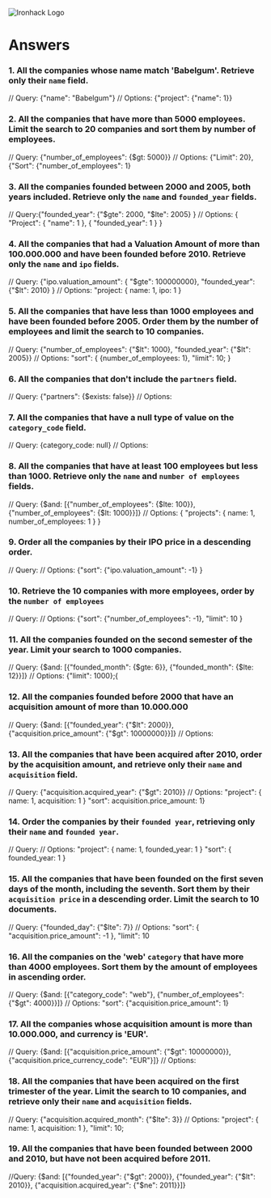 ![Ironhack Logo](https://i.imgur.com/1QgrNNw.png)

# Answers

### 1. All the companies whose name match 'Babelgum'. Retrieve only their `name` field.

<!-- Your Code Goes Here -->
// Query: {"name": "Babelgum"}
// Options: {"project": {"name": 1}}

### 2. All the companies that have more than 5000 employees. Limit the search to 20 companies and sort them by **number of employees**.

<!-- Your Code Goes Here -->
// Query: {"number_of_employees": {$gt: 5000}}
// Options: {"Limit": 20}, {"Sort": {"number_of_employees": 1}

### 3. All the companies founded between 2000 and 2005, both years included. Retrieve only the `name` and `founded_year` fields.

<!-- Your Code Goes Here -->
// Query:{"founded_year": {"$gte": 2000, "$lte": 2005} }
// Options: {
"Project": {
"name": 1
},
{
"founded_year": 1
}
}

### 4. All the companies that had a Valuation Amount of more than 100.000.000 and have been founded before 2010. Retrieve only the `name` and `ipo` fields.

<!-- Your Code Goes Here -->
// Query: {"ipo.valuation_amount": { "$gte": 100000000}, "founded_year": {"$lt": 2010}  }
// Options: "project: {
name: 1,
ipo: 1
}

### 5. All the companies that have less than 1000 employees and have been founded before 2005. Order them by the number of employees and limit the search to 10 companies.

<!-- Your Code Goes Here -->
// Query: {"number_of_employees": {"$lt": 1000}, "founded_year": {"$lt": 2005}}
// Options: "sort": {
  {number_of_employees: 1},
  "limit": 10;
}

### 6. All the companies that don't include the `partners` field.

<!-- Your Code Goes Here -->
// Query: {"partners": {$exists: false}}
// Options:

### 7. All the companies that have a null type of value on the `category_code` field.

<!-- Your Code Goes Here -->
// Query: {category_code: null}
// Options:

### 8. All the companies that have at least 100 employees but less than 1000. Retrieve only the `name` and `number of employees` fields.

<!-- Your Code Goes Here -->
// Query: {$and: [{"number_of_employees": {$lte: 100}}, {"number_of_employees": {$lt: 1000}}]}
// Options: {
  "projects": {
  name: 1,
  number_of_employees: 1
  }
}

### 9. Order all the companies by their IPO price in a descending order.

<!-- Your Code Goes Here -->
// Query:
// Options: {"sort":
  {"ipo.valuation_amount": -1}
}

### 10. Retrieve the 10 companies with more employees, order by the `number of employees`

<!-- Your Code Goes Here -->
// Query:
// Options: {"sort":
  {"number_of_employees": -1},
  "limit": 10
}

### 11. All the companies founded on the second semester of the year. Limit your search to 1000 companies.

<!-- Your Code Goes Here -->
// Query: {$and: [{"founded_month": {$gte: 6}}, {"founded_month": {$lte: 12}}]}
// Options: {"limit": 1000};{

### 12. All the companies founded before 2000 that have an acquisition amount of more than 10.000.000

<!-- Your Code Goes Here -->
// Query: {$and: [{"founded_year": {"$lt": 2000}}, {"acquisition.price_amount": {"$gt": 10000000}}]}
// Options:

### 13. All the companies that have been acquired after 2010, order by the acquisition amount, and retrieve only their `name` and `acquisition` field.

<!-- Your Code Goes Here -->
// Query: {"acquisition.acquired_year": {"$gt": 2010}}
// Options: "project": {
  name: 1,
  acquisition: 1
   }
 "sort":
 acquisition.price_amount: 1}
 

### 14. Order the companies by their `founded year`, retrieving only their `name` and `founded year`.

<!-- Your Code Goes Here -->
// Query:
// Options: "project": {
  name: 1,
  founded_year: 1
  }
 "sort": {
 founded_year: 1
 }

### 15. All the companies that have been founded on the first seven days of the month, including the seventh. Sort them by their `acquisition price` in a descending order. Limit the search to 10 documents.

<!-- Your Code Goes Here -->
// Query: {"founded_day": {"$lte": 7}}
// Options: "sort": {
  "acquisition.price_amount": -1
},
  "limit": 10

### 16. All the companies on the 'web' `category` that have more than 4000 employees. Sort them by the amount of employees in ascending order.

<!-- Your Code Goes Here -->
// Query: {$and: [{"category_code": "web"}, {"number_of_employees": {"$gt": 4000}}]}
// Options: "sort": {"acquisition.price_amount": 1}

### 17. All the companies whose acquisition amount is more than 10.000.000, and currency is 'EUR'.

<!-- Your Code Goes Here -->
// Query: {$and: [{"acquisition.price_amount": {"$gt": 10000000}}, {"acquisition.price_currency_code": "EUR"}]}
// Options:

### 18. All the companies that have been acquired on the first trimester of the year. Limit the search to 10 companies, and retrieve only their `name` and `acquisition` fields.

<!-- Your Code Goes Here -->
// Query: {"acquisition.acquired_month": {"$lte": 3}}
// Options: "project": {
  name: 1, 
  acquisition: 1
  },
  "limit": 10;

### 19. All the companies that have been founded between 2000 and 2010, but have not been acquired before 2011.

<!-- Your Code Goes Here -->
//Query: {$and: [{"founded_year": {"$gt": 2000}}, {"founded_year": {"$lt": 2010}}, {"acquisition.acquired_year": {"$ne": 2011}}]}

